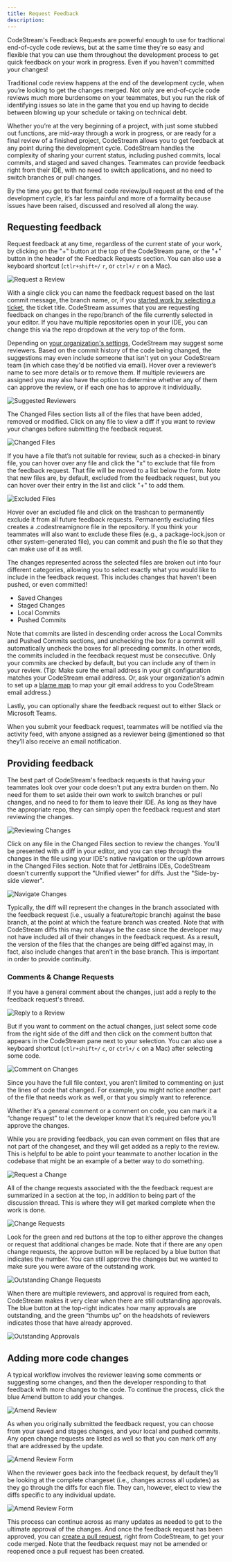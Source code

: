 ```yaml
---
title: Request Feedback
description: 
---
```


CodeStream's Feedback Requests are powerful enough to use for tradtional
end-of-cycle code reviews, but at the same time they're so easy and flexible
that you can use them throughout the development process to get quick feedback
on your work in progress. Even if you haven't committed your changes!

Traditional code review happens at the end of the development cycle, when you’re
looking to get the changes merged. Not only are end-of-cycle code reviews much
more burdensome on your teammates, but you run the risk of identifying issues so
late in the game that you end up having to decide between blowing up your
schedule or taking on technical debt.

Whether you’re at the very beginning of a project, with just some stubbed out
functions, are mid-way through a work in progress, or are ready for a final
review of a finished project, CodeStream allows you to get feedback at any point
during the development cycle. CodeStream handles the complexity of sharing your
current status, including pushed commits, local commits, and staged and saved
changes. Teammates can provide feedback right from their IDE, with no need to
switch applications, and no need to switch branches or pull changes.

By the time you get to that formal code review/pull request at the end of the
development cycle, it’s far less painful and more of a formality because issues
have been raised, discussed and resolved all along the way.

## Requesting feedback

Request feedback at any time, regardless of the current state of your work, by
clicking on the "+" button at the top of the CodeStream pane, or the "+"
button in the header of the Feedback Requests section. You can also use a
keyboard shortcut (`ctlr+shift+/` `r`, or `ctrl+/` `r` on a Mac).

![Request a Review](../assets/images/RequestFeedback.png)

With a single click you can name the feedback request based on the last commit
message, the branch name, or, if you [started work by selecting a
ticket](start-work), the ticket title. CodeStream assumes that you are
requesting feedback on changes in the repo/branch of the file currently selected
in your editor. If you have multiple repositories open in your IDE, you can
change this via the repo dropdown at the very top of the form. 

Depending on [your organization's
settings](../features/team-administration/#feedback-request-assignment--approval),
CodeStream may suggest some reviewers. Based on the commit history of the code
being changed, the suggestions may even include someone that isn't yet on your
CodeStream team (in which case they'd be notified via email). Hover over a
reviewer’s name to see more details or to remove them. If multiple reviewers are
assigned you may also have the option to determine whether any of them can
approve the review, or if each one has to approve it individually.

![Suggested Reviewers](../assets/images/ReviewAssignment.png)

The Changed Files section lists all of the files that have been added, removed
or modified. Click on any file to view a diff if you want to review your changes
before submitting the feedback request.

![Changed Files](../assets/images/ChangedFiles1.png)

If you have a file that’s not suitable for review, such as a checked-in binary
file, you can hover over any file and click the "x" to exclude that file from the
feedback request. That file will be moved to a list below the form. Note that
new files are, by default, excluded from the feedback request, but you can hover
over their entry in the list and click "+" to add them.

![Excluded Files](../assets/images/ExcludeFromReview.png)

Hover over an excluded file and click on the trashcan to permanently exclude it
from all future feedback requests. Permanently excluding files creates a
.codestreamignore file in the repository. If you think your teammates will also
want to exclude these files (e.g., a package-lock.json or other system-generated
file), you can commit and push the file so that they can make use of it as well.

The changes represented across the selected files are broken out into four
different categories, allowing you to select exactly what you would like to
include in the feedback request. This includes changes that haven't been pushed,
or even committed!

* Saved Changes
* Staged Changes
* Local Commits
* Pushed Commits

Note that commits are listed in descending order across the Local Commits and
Pushed Commits sections, and unchecking the box for a commit will automatically
uncheck the boxes for all preceding commits. In other words, the commits
included in the feedback request must be consecutive. Only your commits are
checked by default, but you can include any of them in your review. (Tip: Make
sure the email address in your git configuration matches your CodeStream email
address. Or, ask your organization's admin to set up a [blame
map](../features/myteam-section/#blame-map) to map your git email address to you
CodeStream email address.)

Lastly, you can optionally share the feedback request out to either Slack or
Microsoft Teams.

When you submit your feedback request, teammates will be notified via the
activity feed, with anyone assigned as a reviewer being @mentioned so that
they’ll also receive an email notification. 

## Providing feedback

The best part of CodeStream's feedback requests is that having your teammates
look over your code doesn't put any extra burden on them. No need for them to
set aside their own work to switch branches or pull changes, and no need to for
them to leave their IDE. As long as they have the appropriate repo, they can
simply open the feedback request and start reviewing the changes.

![Reviewing Changes](../assets/images/FRDiff.png)

Click on any file in the Changed Files section to review the changes. You’ll be
presented with a diff in your editor, and you can step through the changes in
the file using your IDE's native navigation or the up/down arrows in the
Changed Files section. Note that for JetBrains IDEs, CodeStream doesn't
currently support the "Unified viewer" for diffs. Just the "Side-by-side
viewer".

![Navigate Changes](../assets/images/NavigateChanges.png)

Typically, the diff will represent the changes in the branch associated with the
feedback request (i.e., usually a feature/topic branch) against the base branch,
at the point at which the feature branch was created. Note that with CodeStream
diffs this may not always be the case since the developer may not have included
all of their changes in the feedback request. As a result, the version of the
files that the changes are being diff’ed against may, in fact, also include
changes that aren’t in the base branch. This is important in order to provide
continuity.

### Comments & Change Requests

If you have a general comment about the changes, just add a reply to the
feedback request's thread.

![Reply to a Review](../assets/images/FRReply.png)

But if you want to comment on the actual changes, just select some code from the
right side of the diff and then click on the comment button that appears in the
CodeStream pane next to your selection. You can also use a keyboard shortcut
(`ctlr+shift+/` `c`, or `ctrl+/` `c` on a Mac) after selecting some code.

![Comment on Changes](../assets/images/QS-FeedbackRequest.png)

Since you have the full file context, you aren’t limited to commenting on just
the lines of code that changed. For example, you might notice another part of
the file that needs work as well, or that you simply want to reference.

Whether it’s a general comment or a comment on code, you can mark it a “change
request” to let the developer know that it’s required before you’ll approve the
changes. 

While you are providing feedback, you can even comment on files that are not
part of the changeset, and they will get added as a reply to the review. This is
helpful to be able to point your teammate to another location in the codebase
that might be an example of a better way to do something.

![Request a Change](../assets/images/ReviewChgReqCheck.png)

All of the change requests associated with the the feedback request are
summarized in a section at the top, in addition to being part of the discussion
thread. This is where they will get marked complete when the work is done.

![Change Requests](../assets/images/ReviewChgReqSection1.png)

Look for the green and red buttons at the top to either approve the changes or
request that additional changes be made. Note that if there are any open change
requests, the approve button will be replaced by a blue button that indicates
the number. You can still approve the changes but we wanted to make sure you
were aware of the outstanding work.

![Outstanding Change Requests](../assets/images/ApproveWithChgReqs3.png)

When there are multiple reviewers, and approval is required from each,
CodeStream makes it very clear when there are still outstanding approvals. The
blue button at the top-right indicates how many approvals are outstanding, and
the green “thumbs up” on the headshots of reviewers indicates those that have
already approved.

![Outstanding Approvals](../assets/images/ReviewIncomplete.png)

## Adding more code changes

A typical workflow involves the reviewer leaving some comments or suggesting
some changes, and then the developer responding to that feedback with more
changes to the code. To continue the process, click the blue Amend button to add
your changes.

![Amend Review](../assets/images/FRAmend1.png)

As when you originally submitted the feedback request, you can choose from your
saved and stages changes, and your local and pushed commits. Any open change
requests are listed as well so that you can mark off any that are addressed by
the update.

![Amend Review Form](../assets/images/ReviewAmendForm.png)

When the reviewer goes back into the feedback request, by default they’ll be
looking at the complete changeset (i.e., changes across all updates) as they go
through the diffs for each file. They can, however, elect to view the diffs
specific to any individual update.

![Amend Review Form](../assets/images/ReviewCheckpoints.png)

This process can continue across as many updates as needed to get to the
ultimate approval of the changes. And once the feedback request has been
approved, you can [create a pull request](pull-requests), right from CodeStream,
to get your code merged. Note that the feedback request may not be amended or
reopened once a pull request has been created.

